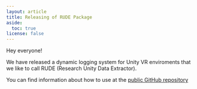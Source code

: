 ```yaml
---
layout: article
title: Releasing of RUDE Package
aside:
  toc: true
license: false
---
```


Hey everyone!

We have released a dynamic logging system for Unity VR enviroments that we like to call RUDE (Research Unity Data Extractor).

You can find information about how to use at the [public GitHub repository](https://github.com/vmasc-capabilities-lab/RUDE)